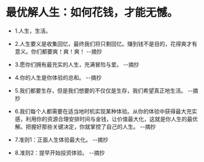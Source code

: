 # 最优解人生：如何花钱，才能无憾。

- 1.人生，生活。

- 2.人生要义是收集回忆，最终我们将只剩回忆。赚到钱不是目的，花得爽才有意义。你们都要爽！爽！爽！ --摘抄

- 3.愿你们拥有最充实的人生，充满冒险与爱。 --摘抄

- 4.你的人生是你体验的总和。 --摘抄

- 5.我们都要生存，但是我们想要的不仅仅是生存，我们希望真正地生活。 --摘抄

- 6.我们每个人都需要在适当地时机实现某种体验。从你的体验中获得最大充实感，利用你的资源合理安排时间与金钱，让价值最大化，这就是你人生的最优解。把握好那些关键决定，你就掌控了自己的人生。 --摘抄

- 7.准则1：正面人生体验最大化。 --摘抄

- 8.准则2：提早开始投资体验。 --摘抄
